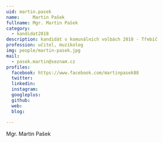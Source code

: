 ```yaml
---
uid: martin.pasek
name:     Martin Pašek
fullname: Mgr. Martin Pašek
category:
  - kandidat2018
description: kandidát v komunálních volbách 2018 - Třebíč
profession: učitel, muzikolog
img: people/martin-pasek.jpg
mail:
  - pasek.martin@seznam.cz
profiles:
  facebook: https://www.facebook.com/martinpasek88
  twitter: 
  linkedin: 
  instagram: 
  googleplus: 
  github: 
  web: 
  blog: 
  
---
```


Mgr. Martin Pašek
